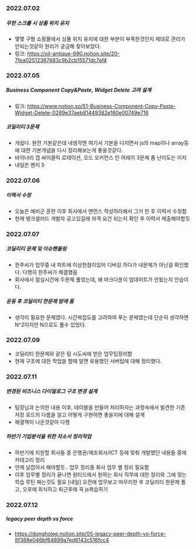 ### 2022.07.02
##### 무한 스크롤 시 상품 위치 유지
- 몇몇 구형 쇼핑몰에서 상품 위치 유지에 대한 부분이 부족한것인지 제대로 관리가 안되는것같아 원리가 궁금해 찾아보았다.
- 링크: https://oil-antique-690.notion.site/20-7fea02512367483c9b2cb15571dc7af4
 

### 2022.07.05
##### Business Component Copy&Paste, Widget Delete 고려 설계
- 링크: https://www.notion.so/51-Business-Component-Copy-Paste-Widget-Delete-0289e37aeb81449382e160e00749e716
##### 코딜리티 3문제
- 개쉽다. 완전 기본같은데 내생각엔 여기서 기본을 다지면서 js의 map이나 array등에 대한 기본개념을 다시 정리해보는게 좋을것같다. 
- 바이너리 갭 싸이클릭 로테이션, 오드 오커런스 인 어레이 3문제 품 난이도는 이지
- 내일은 왠지 5

### 2022.07.06
##### 이력서 수정
- 오늘은 예비군 훈련 이후 회사에서 맨먼스 작성하라해서 그거 한 후 이력서 수정함
- 현재 뱅크셀러드 개발자 공고있길래 자격 요건 되는지 확인 후 이력서 제출해야할듯

### 2022.07.07
##### 코딜리티 문제 및 이슈핸들링
- 한주씨가 업무중 내 파트에 이상한점이있어 디버깅 하다가 내문제가 아닌걸 확인했다. 다행히 한주씨가 해결했음
- 회사에서 점심시간에 두문제 풀었는데, 왜 마크다운이 업데이트가 안됬는지 안습이다.
 
##### 운동 후 코딜리티 한문제 밤에 품
- 생각이 필요한 문제였다. 시간복잡도를 고려하여 푸는 문제였는데 단순히 생각하면 N^2이지만 N으로도 풀수 있었다.

### 2022.07.09
- 코딜리티 한문제와 같은 팀 시도씨에 받은 업무팁정리함
- 현재 구조에 대한 작업을 할때 알면 유용했던 서버팁에 대해 정리했다.

### 2022.07.11
##### 변경된 비즈니스 다이얼로그 구조 변경 설계
- 팀장님과 논의한 내용 이후, 테이블을 만들어 처리하자는 과정속에서 발견한 기존 저장 로드의 다름을 알고 어떻게 구현하면 좋을지에 대해 설계
- 해결책이 나온것같아 다행
##### 하반기 기업분석을 위한 자소서 정리작업
- 하반기에 지원할 회사들 중 은행권/제조회사/ICT 등에 맞춰 개발했던 내용들 중에 카테고리 정리
 - 언제 날잡아서 해야할듯.. 업무 정리중 회사 업무 별 정리 필요함
 - 이후 업무별 정리가 끝나면 원티드에서 원하는 회사 직무에 대한 정리와 그에 맞는 학습 루틴 짜는것도 필요
[내일] 오전에 업무보고 마무리한 후 코딜리티 한문제 풀고, 오후에 회식하고 퇴근후에 꼭 js복습하기  

### 2022.07.12
##### legacy peer depth vs force
- https://dongholee.notion.site/05-legacy-peer-depth-vs-force-8f388e046bf64899a7ed6143c516fcc4
